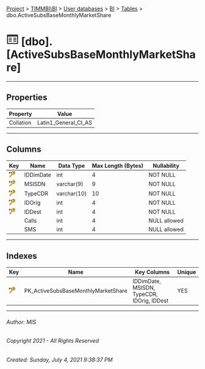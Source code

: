 #### 

[Project](../../../../index.md) > [TIMMBI\\BI](../../../index.md) > [User databases](../../index.md) > [BI](../index.md) > [Tables](Tables.md) > dbo.ActiveSubsBaseMonthlyMarketShare

# ![Tables](../../../../Images/Table32.png) [dbo].[ActiveSubsBaseMonthlyMarketShare]

---

## <a name="#properties"></a>Properties

| Property | Value |
|---|---|
| Collation | Latin1_General_CI_AS |


---

## <a name="#columns"></a>Columns

| Key | Name | Data Type | Max Length (Bytes) | Nullability |
|---|---|---|---|---|
| [![Primary Key PK_ActiveSubsBaseMonthlyMarketShare: IDDimDate\MSISDN\TypeCDR\IDOrig\IDDest](../../../../Images/pk.png)](#indexes) | IDDimDate | int | 4 | NOT NULL |
| [![Primary Key PK_ActiveSubsBaseMonthlyMarketShare: IDDimDate\MSISDN\TypeCDR\IDOrig\IDDest](../../../../Images/pk.png)](#indexes) | MSISDN | varchar(9) | 9 | NOT NULL |
| [![Primary Key PK_ActiveSubsBaseMonthlyMarketShare: IDDimDate\MSISDN\TypeCDR\IDOrig\IDDest](../../../../Images/pk.png)](#indexes) | TypeCDR | varchar(10) | 10 | NOT NULL |
| [![Primary Key PK_ActiveSubsBaseMonthlyMarketShare: IDDimDate\MSISDN\TypeCDR\IDOrig\IDDest](../../../../Images/pk.png)](#indexes) | IDOrig | int | 4 | NOT NULL |
| [![Primary Key PK_ActiveSubsBaseMonthlyMarketShare: IDDimDate\MSISDN\TypeCDR\IDOrig\IDDest](../../../../Images/pk.png)](#indexes) | IDDest | int | 4 | NOT NULL |
|  | Calls | int | 4 | NULL allowed |
|  | SMS | int | 4 | NULL allowed |


---

## <a name="#indexes"></a>Indexes

| Key | Name | Key Columns | Unique |
|---|---|---|---|
| [![Primary Key PK_ActiveSubsBaseMonthlyMarketShare: IDDimDate\MSISDN\TypeCDR\IDOrig\IDDest](../../../../Images/pk.png)](#indexes) | PK_ActiveSubsBaseMonthlyMarketShare | IDDimDate, MSISDN, TypeCDR, IDOrig, IDDest | YES |


---

###### Author:  MIS

###### Copyright 2021 - All Rights Reserved

###### Created: Sunday, July 4, 2021 9:38:37 PM

